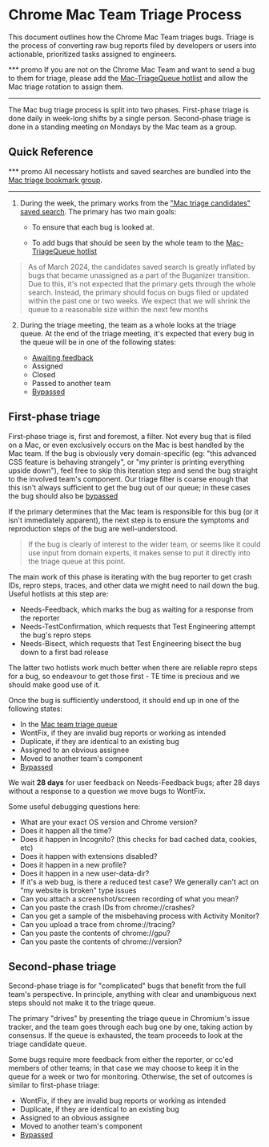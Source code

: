 # Chrome Mac Team Triage Process

This document outlines how the Chrome Mac Team triages bugs. Triage is the
process of converting raw bug reports filed by developers or users into
actionable, prioritized tasks assigned to engineers.

*** promo If you are not on the Chrome Mac Team and want to send a bug to them
for triage, please add the [Mac-TriageQueue
hotlist](https://issues.chromium.org/hotlists/5648764) and allow the Mac triage
rotation to assign them.
***

The Mac bug triage process is split into two phases. First-phase triage is done
daily in week-long shifts by a single person. Second-phase triage is done in a
standing meeting on Mondays by the Mac team as a group.

## Quick Reference
*** promo All necessary hotlists and saved searches are bundled into the [Mac
triage bookmark group](https://issues.chromium.org/bookmark-groups/861056).
***

1. During the week, the primary works from the ["Mac triage candidates" saved
search](https://issues.chromium.org/savedsearches/6676543). The primary has
two main goals:

    - To ensure that each bug is looked at.

    - To add bugs that should be seen by the whole team to the [Mac-TriageQueue
      hotlist](https://issues.chromium.org/hotlists/5648764)
 > As of March 2024, the candidates saved search is greatly inflated by bugs
 > that became unassigned as a part of the Buganizer transition. Due to this,
 > it's not expected that the primary gets through the whole search. Instead,
 > the primary should focus on bugs filed or updated within the past one or two
 > weeks. We expect that we will shrink the queue to a reasonable size within
 > the next few months
2. During the triage meeting, the team as a whole looks at the triage queue. At
the end of the triage meeting, it's expected that every bug in the queue will be
in one of the following states:

    - [Awaiting feedback](https://issues.chromium.org/hotlists/5433459)
    - Assigned
    - Closed
    - Passed to another team
    - [Bypassed](https://issues.chromium.org/hotlists/5432664)


## First-phase triage

First-phase triage is, first and foremost, a filter.  Not every bug that is
filed on a Mac, or even exclusively occurs on the Mac is best handled by the Mac
team. If the bug is obviously very domain-specific (eg: "this advanced CSS
feature is behaving strangely", or "my printer is printing everything upside
down"), feel free to skip this iteration step and send the bug straight to the
involved team's component. Our triage filter is coarse enough that this isn't
always sufficient to get the bug out of our queue; in these cases the bug should
also be [bypassed](https://issues.chromium.org/hotlists/5432664)

If the primary determines that the Mac team is responsible for this bug (or it
isn't immediately apparent), the next step is to ensure the symptoms and
reproduction steps of the bug are well-understood.
> If the bug is clearly of interest to the wider team, or seems like it could
> use input from domain experts, it makes sense to put it directly into the
> triage queue at this point.

The main work of this phase is iterating with the bug reporter to get crash IDs,
repro steps, traces, and other data we might need to nail down the bug.  Useful
hotlists at this step are:

* Needs-Feedback, which marks the bug as waiting for a response from the
  reporter
* Needs-TestConfirmation, which requests that Test Engineering attempt the bug's
  repro steps
* Needs-Bisect, which requests that Test Engineering bisect the bug down to a
  first bad release

The latter two hotlists work much better when there are reliable repro steps for
a bug, so endeavour to get those first - TE time is precious and we should make
good use of it.

Once the bug is sufficiently understood, it should end up in one of the
following states:

* In the [Mac team triage queue](https://issues.chromium.org/hotlists/5648764)
* WontFix, if they are invalid bug reports or working as intended
* Duplicate, if they are identical to an existing bug
* Assigned to an obvious assignee
* Moved to another team's component
* [Bypassed](https://issues.chromium.org/hotlists/5432664)

We wait **28 days** for user feedback on Needs-Feedback bugs; after 28 days
without a response to a question we move bugs to WontFix.

Some useful debugging questions here:

* What are your exact OS version and Chrome version?
* Does it happen all the time?
* Does it happen in Incognito? (this checks for bad cached data, cookies, etc)
* Does it happen with extensions disabled?
* Does it happen in a new profile?
* Does it happen in a new user-data-dir?
* If it's a web bug, is there a reduced test case? We generally can't act on "my
  website is broken" type issues
* Can you attach a screenshot/screen recording of what you mean?
* Can you paste the crash IDs from chrome://crashes?
* Can you get a sample of the misbehaving process with Activity Monitor?
* Can you upload a trace from chrome://tracing?
* Can you paste the contents of chrome://gpu?
* Can you paste the contents of chrome://version?

## Second-phase triage

Second-phase triage is for "complicated" bugs that benefit from the full team's
perspective. In principle, anything with clear and unambiguous next steps should
not make it to the triage queue.

The primary "drives" by presenting the triage queue in Chromium's issue tracker,
and the team goes through each bug one by one, taking action by consensus. If
the queue is exhausted, the team proceeds to look at the triage candidate queue.

Some bugs require more feedback from either the reporter, or cc'ed members of
other teams; in that case we may choose to keep it in the queue for a week or
two for monitoring. Otherwise, the set of outcomes is similar to first-phase
triage:
* WontFix, if they are invalid bug reports or working as intended
* Duplicate, if they are identical to an existing bug
* Assigned to an obvious assignee
* Moved to another team's component
* [Bypassed](https://issues.chromium.org/hotlists/5432664)
